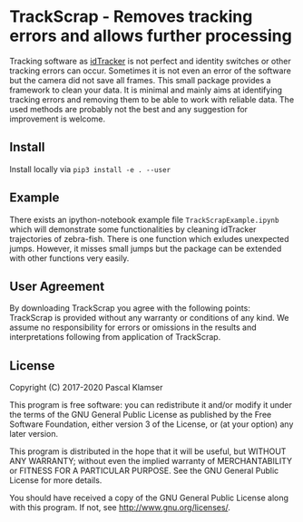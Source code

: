 # TrackScrap - Removes tracking errors and allows further processing

Tracking software as [idTracker](https://www.nature.com/articles/nmeth.2994) is not perfect and identity switches or other tracking errors can occur. Sometimes it is not even an error of the software but the camera did not save all frames.
This small package provides a framework to clean your data. It is minimal and mainly aims at identifying tracking errors and removing them to be able to work with reliable data. The used methods are probably not the best and any suggestion for improvement is welcome.

## Install

Install locally via `pip3 install -e . --user`

## Example

There exists an ipython-notebook example file `TrackScrapExample.ipynb` which will demonstrate some functionalities by cleaning idTracker trajectories of zebra-fish.
There is one function which exludes unexpected jumps.
However, it misses small jumps but the package can be extended with other functions very easily.

## User Agreement

By downloading TrackScrap you agree with the following points: TrackScrap is provided without any warranty or conditions of any kind. We assume no responsibility for errors or omissions in the results and interpretations following from application of TrackScrap.

## License

Copyright (C) 2017-2020 Pascal Klamser

This program is free software: you can redistribute it and/or modify
it under the terms of the GNU General Public License as published by
the Free Software Foundation, either version 3 of the License, or
(at your option) any later version.

This program is distributed in the hope that it will be useful,
but WITHOUT ANY WARRANTY; without even the implied warranty of
MERCHANTABILITY or FITNESS FOR A PARTICULAR PURPOSE.  See the
GNU General Public License for more details.

You should have received a copy of the GNU General Public License
along with this program.  If not, see <http://www.gnu.org/licenses/>.
